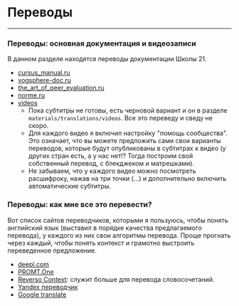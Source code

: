 # Переводы #

---

### Переводы: основная документация и видеозаписи ###
В данном разделе находятся переводы документации Школы 21.
* [cursus_manual.ru](../materials/translations/cursus_manual.ru.md)
* [vogsphere-doc.ru](../materials/translations/vogsphere-doc.ru.md)
* [the_art_of_peer_evaluation.ru](../materials/translations/the_art_of_peer_evaluation.ru.md)
* [norme.ru](../materials/translations/norme.ru.md)
* [videos](https://www.youtube.com/playlist?list=PLnI5O9CyX5MFaOvTB1EWSHFC7EzB61UIp)
  * Пока субтитры не готовы, есть черновой вариант и он в разделе `materials/translations/videos`. Все это переведу и сведу не скоро.
  * Для каждого видео я включил настройку "помощь сообщества". Это означает, что вы можете предложить сами свои варианты переводов, которые будут опубликованы в субтитрах к видео (у других стран есть, а у нас нет!? Тогда построим свой собственный перевод, с блекджеком и матрешками).
  * Не забываем, что у каждого видео можно посмотреть расшифроку, нажав на три точки (...) и дополнительно включить автоматические субтитры.

### Переводы: как мне все это перевести? ###
Вот список сайтов переводчиков, которыми я пользуюсь, чтобы понять английский язык (выставил в порядке качества предлагаемого перевода), у каждого из них свои алгоритмы перевода. Проще прогнать через каждый, чтобы понять контекст и грамотно выстроить переведенное предложение.
   * [deepl.com](https://www.deepl.com/ru/translator)
   * [PROMT.One](https://www.translate.ru/)
   * [Reverso Context](https://context.reverso.net/): служит больше для перевода словосочетаний.
   * [Yandex переводчик](https://translate.yandex.ru/?lang=en-ru)
   * [Google translate](https://translate.google.com/)

